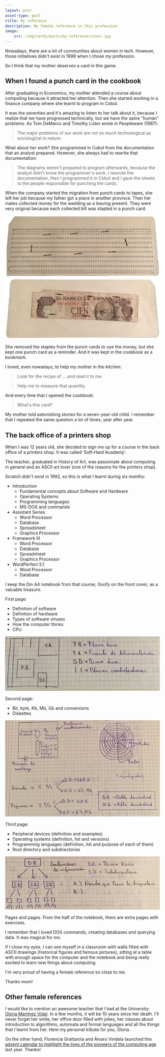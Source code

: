 ```yaml
---
layout: post
asset-type: post
title: My reference
description: My female reference in this profession
image:
    src: /img/cards/posts/my-reference/cover.jpg
---
```


Nowadays, there are a lot of communities about women in tech. However, those initiatives didn't exist in 1998 when I chose my profession. 

So I think that my mother deserves a card in this game.

## When I found a punch card in the cookbook

After graduating in Economics, my mother attended a course about computing because it attracted her attention. Then she started working in a finance company where she learnt to program in Cobol.

It was the seventies and it's amazing to listen to her talk about it, because I realize that we have progressed technically, but we have the same "human" problems. As Tom DeMarco and Timothy Lister wrote in Peopleware (1987):

> The major problems of our work are not so much technological as sociological in nature.

What about her work? She programmed in Cobol from the documentation that an analyst prepared. However, she always had to rewrite that documentation:

> The diagrams weren't prepared to program afterwards, because the analyst didn't know the programmer's work. I rewrote the documentation, then I programmed it in Cobol and I gave the sheets to the people responsible for punching the cards. 

When the company started the migration from punch cards to tapes, she left her job because my father got a place in another province. Then her mates collected money for the wedding as a leaving present. They were very original because each collected bill was stapled in a punch card.

<img src="/img/cards/posts/my-reference/card-front.jpg" alt="Front of the punch card">

<img src="/img/cards/posts/my-reference/card-back.jpg" alt="Back of the punch card">

She removed the staples from the punch cards to use the money, but she kept one punch card as a reminder. And it was kept in the cookbook as a bookmark. 

I loved, even nowadays, to help my mother in the kitchen:

> Look for the recipe of ... and read it to me.

> Help me to measure that quantity.

And every time that I opened the cookbook:

> What's this card?

My mother told astonishing stories for a seven-year-old child. I remember that I repeated the same question a lot of times, year after year.

## The back office of a printers shop

When I was 12 years old, she decided to sign me up for a course in the back office of a printers shop. It was called ‘Soft-Hard Academy’. 

The teacher, graduated in History of Art, was passionate about computing in general and an ASCII art lover (one of the reasons for the printers shop).

Scratch didn't exist in 1992, so this is what I learnt during six months:

* Introduction
    * Fundamental concepts about Software and Hardware
    * Operating Systems
    * Programming languages
    * MS-DOS and commands
* Assistant Series
    * Word Processor
    * Database
    * Spreadsheet
    * Graphics Processor
* Framework III
    * Word Processor
    * Database
    * Spreadsheet
    * Graphics Processor
* WordPerfect 5.1
    * Word Processor
    * Database

I keep the Din A4 notebook from that course, Goofy on the front cover, as a valuable treasure.

First page:

* Definition of software
* Definition of hardware
* Types of software viruses
* How the computer thinks
* CPU

<img src="/img/cards/posts/my-reference/CPU.jpg" alt="CPU Schema">

Second page:

* Bit, byte, Kb, Mb, Gb and conversions
* Diskettes

<img src="/img/cards/posts/my-reference/diskette.jpg" alt="Diskette Schema">

Third page:

* Peripheral devices (definition and examples)
* Operating systems (definition, list and versions)
* Programming languages (definition, list and purpose of each of them)
* Root directory and subdirectories

<img src="/img/cards/posts/my-reference/directories.jpg" alt="Directories tree">

Pages and pages. From the half of the notebook, there are extra pages with exercises.

I remember that I loved DOS commands, creating databases and querying data. It was magical for me.

If I close my eyes, I can see myself in a classroom with walls filled with ASCII drawings (historical figures and famous pictures), sitting at a table with enough space for the computer and the notebook and being really excited to learn new things about computing.

I'm very proud of having a female reference so close to me.

Thanks mom!

## Other female references

I would like to mention an awesome teacher that I had at the University: [Gloria Martínez Vidal](https://es.wikipedia.org/wiki/Mar%C3%ADa_Gloria_Mart%C3%ADnez_Vidal). In a few months, it will be 10 years since her death. I'll never forget her smile, her office door filled with jokes, her classes about introduction to algorithms, automata and formal languages and all the things that I learnt from her. Here my personal tribute for you, Gloria.

On the other hand, Florencia Grattarola and Álvaro Vindela launched this [advent calendar to highlight the lives of the pioneers of the computing age](https://medium.com/a-computer-of-ones-own) last year. Thanks!
